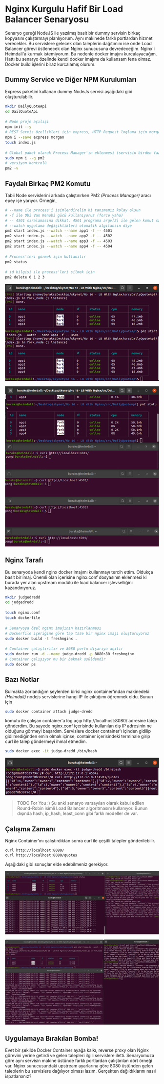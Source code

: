 # Nginx Kurgulu Hafif Bir Load Balancer Senaryosu

Senaryo gereği NodeJS ile yazılmış basit bir dummy servisin birkaç kopyasını çalıştırmayı planlıyorum. Aynı makinede farklı portlardan hizmet verecekler. Bu servislere gelecek olan taleplerin dağıtımını ise önde Load Balancer görevi üstlenecek olan Nginx sunucusuna devredeceğim. Nginx'i Heimdall'a kurmak istemiyorum. Bu nedenle docker imajını kurcalayacağım. Hattı bu senaryo özelinde kendi docker imajımı da kullansam fena olmaz. Docker build işlerini biraz kurcalamış olurum.

## Dummy Service ve Diğer NPM Kurulumları

Express paketini kullanan dummy NodeJs servisi aşağıdaki gibi oluşturulabilir.

```bash
mkdir DailyQuoteApi
cd DailQuoteApi

# Node proje açılışı
npm init --y
# REST Servis özellikleri için express, HTTP Request loglama için morgan paketlerinin yüklenmesi
npm i --save express morgan
touch index.js

# Global paket olarak Process Manager'ın eklenmesi (servisin birden fazla örneğini çalıştırmak için işimizi kolaylaştıracak)
sudo npm i --g pm2
# versiyon kontrolü
pm2 -v 
```

## Faydalı Birkaç PM2 Komutu

Tabii Node servislerini arkada çalıştırırken PM2 _(Process Manager)_ aracı epey işe yarıyor. Örneğin,

```bash
# --name ile process'i isimlendirelim ki tanımamız kolay olsun
# -f ile Obi Van Kenobi gücü kullanıyoruz (force yahu)
# -- 4501 sıralamasına dikkat. 4501 programa argv[2] ile gelen komut satırı parametre indeksi
# --watch uygulama değişiklikleri otomatik algılansın diye
pm2 start index.js --watch --name app1 -f -- 4501
pm2 start index.js --watch --name app2 -f -- 4502
pm2 start index.js --watch --name app3 -f -- 4503
pm2 start index.js --watch --name app4 -f -- 4504

# Process'leri görmek için kullanılır
pm2 status

# id bilgisi ile process'leri silmek için
pm2 delete 0 1 2 3
```

![Screenshot_1.png](./assets/Screenshot_1.png)

![Screenshot_2.png](./assets/Screenshot_2.png)

## Nginx Tarafı

Bu senaryoda kendi nginx docker imajımı kullanmayı tercih ettim. Oldukça basit bir imaj. Önemli olan içerisine nginx.conf dosyasının eklenmesi ki burada yer alan upstream modülü ile load balancer işlevselliğini kazandırıyoruz. 

```bash
mkdir judgedredd
cd judgedredd

touch nginx.conf
touch dockerfile

# Senaryoya özel nginx imajının hazırlanması
# Dockerfile içeriğine göre tap taze bir nginx imajı oluşturuyoruz
sudo docker build -t freshnginx .

# Container çalıştırılır ve 8080 portu dışarıya açılır
sudo docker run -d --name judge-dredd -p 8080:80 freshnginx
# Container çalışıyor mu bir bakmak usüldendir
sudo docker ps
```

## Bazı Notlar

Bulmakta zorlandığım şeylerden birisi nginx container'ından makinedeki _(Heimdall)_ nodejs servislerine hangi IP ile çıktığımı öğrenmek oldu. Bunun için 

```bash
sudo docker container attach judge-dredd
```

komutu ile çalışan container'a log açıp http://localhost:8080/ adresine talep gönderdim. Bu sayede nginx.conf içerisinde kullanılan dış IP adresinin ne olduğunu görmeyi başardım. Servislere docker container'ı içinden gidilip gidilmediğinden emin olmak içinse, container içerisindeki terminale girip curl ile talep göndermeyi ihmal etmedim.

```bash
sudo docker exec -it judge-dredd /bin/bash
```

![Screenshot_3.png](./assets/Screenshot_3.png)

>TODO For You :) Şu anki senaryo varsayılan olarak kabul edilen Round-Robin isimli Load Balancer algoritmasını kullanıyor. Bunun dışında hash, ip_hash, least_conn gibi farklı modeller de var. 

## Çalışma Zamanı

Nginx Container'ını çalıştırdıktan sonra curl ile çeşitli talepler gönderilebilir.

```text
curl http://localhost:8080/
curl http://localhost:8080/quotes
```

Aşağıdaki gibi sonuçlar elde edebilmeniz gerekiyor.

![Screenshot_5.png](./assets/Screenshot_5.png)

![Screenshot_4.png](./assets/Screenshot_4.png)

## Uygulamaya Bırakılan Bomba!

Evet bir şekilde Docker Container ayağa kalkı, reverse proxy olan Nginx görevini yerine getirdi ve gelen talepleri ilgili servislere iletti. Senaryomuza göre aynı servisin makine üstünde farklı portlardan çalıştırılan dört örneği var. Nginx sunucusundaki upstream ayarlarına göre 8080 üstünden gelen taleplerin bu servislere dağılıyor olması lazım. Gerçekten dağıldıklarını nasıl ispatlarsınız?